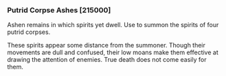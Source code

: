 ### Putrid Corpse Ashes [215000]

Ashen remains in which spirits yet dwell. Use to summon the spirits of four putrid corpses.

These spirits appear some distance from the summoner. Though their movements are dull and confused, their low moans make them effective at drawing the attention of enemies. True death does not come easily for them.
